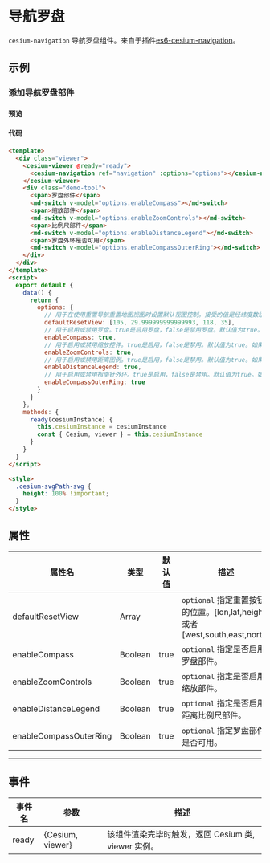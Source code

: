 # 导航罗盘

`cesium-navigation` 导航罗盘组件。来自于插件[es6-cesium-navigation](https://github.com/zouyaoji/es6-cesium-navigation)。

## 示例

### 添加导航罗盘部件

#### 预览

<doc-preview>
  <template>
    <div class="viewer">
      <cesium-viewer @ready="ready">
        <cesium-navigation ref="navigation" :options="options"></cesium-navigation>
      </cesium-viewer>
      <div class="demo-tool">
        <span>罗盘部件</span>
        <md-switch v-model="options.enableCompass"></md-switch>
        <span>缩放部件</span>
        <md-switch v-model="options.enableZoomControls"></md-switch>
        <span>比例尺部件</span>
        <md-switch v-model="options.enableDistanceLegend"></md-switch>
        <span>罗盘外环是否可用</span>
        <md-switch v-model="options.enableCompassOuterRing"></md-switch>
      </div>
    </div>
  </template>
  <script>
    export default {
      data () {
        return {
          options: {
            // 用于在使用重置导航重置地图视图时设置默认视图控制。接受的值是经纬度[lon,lat,height]或者 rectangle[west,south,east,north]
            defaultResetView: [105, 29.999999999999993, 118, 35],
            // 用于启用或禁用罗盘。true是启用罗盘，false是禁用罗盘。默认值为true。如果将选项设置为false，则罗盘将不会添加到地图中。
            enableCompass: true,
            // 用于启用或禁用缩放控件。true是启用，false是禁用。默认值为true。如果将选项设置为false，则缩放控件将不会添加到地图中。
            enableZoomControls: true,
            // 用于启用或禁用距离图例。true是启用，false是禁用。默认值为true。如果将选项设置为false，距离图例将不会添加到地图中。
            enableDistanceLegend: true,
            // 用于启用或禁用指南针外环。true是启用，false是禁用。默认值为true。如果将选项设置为false，则该环将可见但无效。
            enableCompassOuterRing: true
          }
        }
      },
      methods: {
        ready (cesiumInstance) {
          this.cesiumInstance = cesiumInstance
          const {Cesium, viewer} = this.cesiumInstance
        }
      }
    }
  </script>

  <style>
    .cesium-svgPath-svg {
      height: 100% !important;
    }
  </style>
</doc-preview>

#### 代码

```html
<template>
  <div class="viewer">
    <cesium-viewer @ready="ready">
      <cesium-navigation ref="navigation" :options="options"></cesium-navigation>
    </cesium-viewer>
    <div class="demo-tool">
      <span>罗盘部件</span>
      <md-switch v-model="options.enableCompass"></md-switch>
      <span>缩放部件</span>
      <md-switch v-model="options.enableZoomControls"></md-switch>
      <span>比例尺部件</span>
      <md-switch v-model="options.enableDistanceLegend"></md-switch>
      <span>罗盘外环是否可用</span>
      <md-switch v-model="options.enableCompassOuterRing"></md-switch>
    </div>
  </div>
</template>
<script>
  export default {
    data() {
      return {
        options: {
          // 用于在使用重置导航重置地图视图时设置默认视图控制。接受的值是经纬度数组[lon,lat,height]或者 rectangle[west,south,east,north]
          defaultResetView: [105, 29.999999999999993, 118, 35],
          // 用于启用或禁用罗盘。true是启用罗盘，false是禁用罗盘。默认值为true。如果将选项设置为false，则罗盘将不会添加到地图中。
          enableCompass: true,
          // 用于启用或禁用缩放控件。true是启用，false是禁用。默认值为true。如果将选项设置为false，则缩放控件将不会添加到地图中。
          enableZoomControls: true,
          // 用于启用或禁用距离图例。true是启用，false是禁用。默认值为true。如果将选项设置为false，距离图例将不会添加到地图中。
          enableDistanceLegend: true,
          // 用于启用或禁用指南针外环。true是启用，false是禁用。默认值为true。如果将选项设置为false，则该环将可见但无效。
          enableCompassOuterRing: true
        }
      }
    },
    methods: {
      ready(cesiumInstance) {
        this.cesiumInstance = cesiumInstance
        const { Cesium, viewer } = this.cesiumInstance
      }
    }
  }
</script>

<style>
  .cesium-svgPath-svg {
    height: 100% !important;
  }
</style>
```

## 属性

| 属性名                 | 类型    | 默认值 | 描述                                                                       |
| ---------------------- | ------- | ------ | -------------------------------------------------------------------------- |
| defaultResetView       | Array   |        | `optional` 指定重置按钮的位置。[lon,lat,height]或者[west,south,east,north] |
| enableCompass          | Boolean | true   | `optional` 指定是否启用罗盘部件。                                          |
| enableZoomControls     | Boolean | true   | `optional` 指定是否启用缩放部件。                                          |
| enableDistanceLegend   | Boolean | true   | `optional` 指定是否启用距离比例尺部件。                                    |
| enableCompassOuterRing | Boolean | true   | `optional` 指定罗盘部件是否可用。                                          |

---

## 事件

| 事件名 | 参数             | 描述                                                |
| ------ | ---------------- | --------------------------------------------------- |
| ready  | {Cesium, viewer} | 该组件渲染完毕时触发，返回 Cesium 类, viewer 实例。 |

